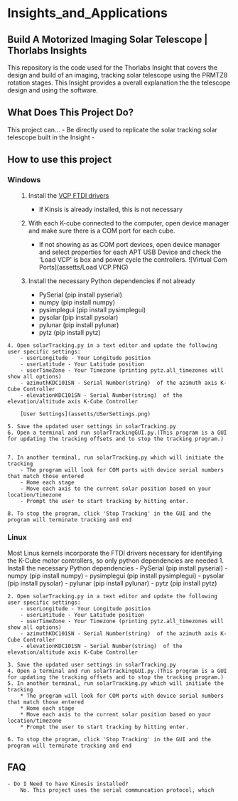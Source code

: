 # Insights_and_Applications

## Build A Motorized Imaging Solar Telescope | Thorlabs Insights

This repository is the code used for the Thorlabs Insight that covers the design and build of an imaging, tracking solar telescope using the PRMTZ8 rotation stages. This Insight provides a overall explanation the the telescope design and using the software. 

## What Does This Project Do? 
This project can...
	- Be directly used to replicate the solar tracking solar telescope built in the Insight
	- 

## How to use this project

### **Windows**
<ul>
	
1. Install the [VCP FTDI drivers](https://ftdichip.com/drivers/vcp-drivers/)
	- If Kinsis is already installed, this is not necessary

2. With each K-cube connected to the computer, open device manager and make sure there is a COM port for each cube.
	- If not showing as as COM port devices, open device manager and select properties for each APT USB Device and check the 'Load VCP' is box and power cycle the controllers. 
	![Virtual Com Ports](assetts/Load VCP.PNG)

3. Install the necessary Python dependencies if not already
	- PySerial (pip install pyserial)
	- numpy (pip install numpy)
	- pysimplegui (pip install pysimplegui)
	- pysolar (pip install pysolar)
	- pylunar (pip install pylunar)
	- pytz (pip install pytz)
</ul>

	4. Open solarTracking.py in a text editor and update the following user specific settings:
		- userLongitude - Your Longitude position
		- userLatitude - Your Latitude position
		- userTimeZone - Your Timezone (printing pytz.all_timezones will show all options)
		- azimuthKDC101SN - Serial Number(string)  of the azimuth axis K-Cube Controller
		- elevationKDC101SN - Serial Number(string)  of the elevation/altitude axis K-Cube Controller

		[User Settings](assetts/USerSettings.png)

	5. Save the updated user settings in solarTracking.py 
	6. Open a terminal and run solarTrackingGUI.py.(This program is a GUI for updating the tracking offsets and to stop the tracking program.)


	7. In another terminal, run solarTracking.py which will initiate the tracking
		- The program will look for COM ports with device serial numbers that match those entered
		- Home each stage
		- Move each axis to the current solar position based on your location/timezone
		- Prompt the user to start tracking by hitting enter. 

	8. To stop the program, click 'Stop Tracking' in the GUI and the program will terminate tracking and end

### **Linux**
Most Linus kernels incorporate the FTDI drivers necessary for identifying the K-Cube motor controllers, so only python dependencies are needed
	1. Install the necessary Python dependencies
		- PySerial (pip install pyserial)
		- numpy (pip install numpy)
		- pysimplegui (pip install pysimplegui)
		- pysolar (pip install pysolar)
		- pylunar (pip install pylunar)
		- pytz (pip install pytz)

	2. Open solarTracking.py in a text editor and update the following user specific settings:
		- userLongitude - Your Longitude position
		- userLatitude - Your Latitude position
		- userTimeZone - Your Timezone (printing pytz.all_timezones will show all options)
		- azimuthKDC101SN - Serial Number(string)  of the azimuth axis K-Cube Controller
		- elevationKDC101SN - Serial Number(string)  of the elevation/altitude axis K-Cube Controller

	3. Save the updated user settings in solarTracking.py 
	4. Open a terminal and run solarTrackingGUI.py.(This program is a GUI for updating the tracking offsets and to stop the tracking program.)
	5. In another terminal, run solarTracking.py which will initiate the tracking
		* The program will look for COM ports with device serial numbers that match those entered
		* Home each stage
		* Move each axis to the current solar position based on your location/timezone
		* Prompt the user to start tracking by hitting enter. 

	6. To stop the program, click 'Stop Tracking' in the GUI and the program will terminate tracking and end

## FAQ

	- Do I Need to have Kinesis installed?
		No. This project uses the serial communcation protocol, which 




